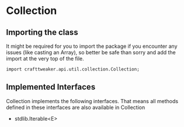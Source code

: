 # Collection

## Importing the class

It might be required for you to import the package if you encounter any issues (like casting an Array), so better be safe than sorry and add the import at the very top of the file.
```zenscript
import crafttweaker.api.util.collection.Collection;
```


## Implemented Interfaces
Collection implements the following interfaces. That means all methods defined in these interfaces are also available in Collection

- stdlib.Iterable&lt;E&gt;

